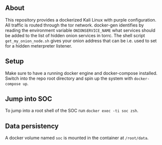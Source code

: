## About
This repository provides a dockerized Kali Linux with purple configuration. All traffic is routed through the tor network. docker-gen identifies by reading the environment variable `ONIONSERVICE_NAME` what services should be added to the list of hidden onion services in torrc. The shell script `get_my_onion_node.sh` gives your onion address that can be i.e. used to set for a hidden meterpreter listener. 

## Setup
Make sure to have a running docker engine and docker-compose installed. Switch into the repo root directory and spin up the system with `docker-compose up`.

## Jump into SOC
To jump into a root shell of the SOC run `docker exec -ti soc zsh`.

## Data persistency
A docker volume named `soc` is mounted in the container at `/root/data`.
